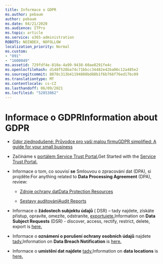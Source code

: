 ```yaml
---
title: Informace o GDPR
ms.author: pebaum
author: pebaum
ms.date: 04/21/2020
ms.audience: ITPro
ms.topic: article
ms.service: o365-administration
ROBOTS: NOINDEX, NOFOLLOW
localization_priority: Normal
ms.custom:
- "891"
- "1600049"
ms.assetid: 729fdf4e-810a-4a99-9438-60ae8291fe4c
ms.openlocfilehash: d148f528ba74c71bbcc34482e42ba06c12a485e2
ms.sourcegitcommit: 8878c313b41194808bd88b1f6b766f76ed17bc09
ms.translationtype: MT
ms.contentlocale: cs-CZ
ms.lasthandoff: 06/09/2021
ms.locfileid: "52853862"
---
```

# <a name="information-about-gdpr"></a><span data-ttu-id="fc220-102">Informace o GDPR</span><span class="sxs-lookup"><span data-stu-id="fc220-102">Information about GDPR</span></span>

- [<span data-ttu-id="fc220-103">Gdpr zjednodušené: Průvodce pro vaši malou firmu</span><span class="sxs-lookup"><span data-stu-id="fc220-103">GDPR simplified: A guide for your small business</span></span>](/microsoft-365/admin/security-and-compliance/gdpr-compliance)

- <span data-ttu-id="fc220-104">Začínáme s [portálem Service Trust Portal.](https://servicetrust.microsoft.com/ViewPage/GDPRGetStarted)</span><span class="sxs-lookup"><span data-stu-id="fc220-104">Get Started with the [Service Trust Portal.](https://servicetrust.microsoft.com/ViewPage/GDPRGetStarted)</span></span>

- <span data-ttu-id="fc220-105">Informace o tom, co souvisí **se** Smlouvou o zpracování dat (DPA), si projděte:</span><span class="sxs-lookup"><span data-stu-id="fc220-105">For anything related to **Data Processing Agreement** (DPA), review:</span></span>

  - [<span data-ttu-id="fc220-106">Zdroje ochrany dat</span><span class="sxs-lookup"><span data-stu-id="fc220-106">Data Protection Resources</span></span>](https://servicetrust.microsoft.com/ViewPage/TrustDocuments)

  - [<span data-ttu-id="fc220-107">Sestavy auditování</span><span class="sxs-lookup"><span data-stu-id="fc220-107">Audit Reports</span></span>](https://servicetrust.microsoft.com/ViewPage/MSComplianceGuide)

- <span data-ttu-id="fc220-108">Informace o **žádostech subjektu údajů** ( DSR) – tady najdete, získáte přístup, opravíte, omezíte, odstraníte, [exportujete.](/microsoft-365/compliance/gdpr-dsr-office365)</span><span class="sxs-lookup"><span data-stu-id="fc220-108">Information on **Data Subject Requests** (DSR) - discover, access, rectify, restrict, delete, export is [here.](/microsoft-365/compliance/gdpr-dsr-office365)</span></span>

- <span data-ttu-id="fc220-109">Informace o **oznámení o porušení ochrany osobních údajů** najdete [tady.](https://servicetrust.microsoft.com/ViewPage/GDPRBreach)</span><span class="sxs-lookup"><span data-stu-id="fc220-109">Information on **Data Breach Notification** is [here.](https://servicetrust.microsoft.com/ViewPage/GDPRBreach)</span></span>

- <span data-ttu-id="fc220-110">Informace o **umístění dat najdete** [tady.](https://products.office.com/where-is-your-data-located?ms.officeurl=datamaps&amp;geo=All#All)</span><span class="sxs-lookup"><span data-stu-id="fc220-110">Information on **data locations** is [here.](https://products.office.com/where-is-your-data-located?ms.officeurl=datamaps&amp;geo=All#All)</span></span>
